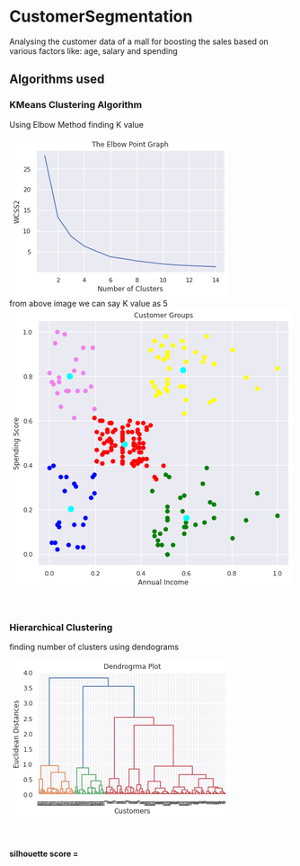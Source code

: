 # CustomerSegmentation
Analysing the customer data of a mall for boosting the sales based on various factors like: age, salary and spending

## Algorithms used
### KMeans Clustering Algorithm
Using Elbow Method finding K value</br>

![Elbow Method](https://github.com/SAURBH123/CustomerSegmentation/blob/main/Elbow.png)
</br>
from above image we can say K value as 5
</br>
![Clusters](https://github.com/SAURBH123/CustomerSegmentation/blob/main/KMeans.png)

</br>

### Hierarchical Clustering
finding number of clusters using dendograms

![Dendogram](https://github.com/SAURBH123/CustomerSegmentation/blob/main/dendogram.png)

</br>

#### silhouette score = 

